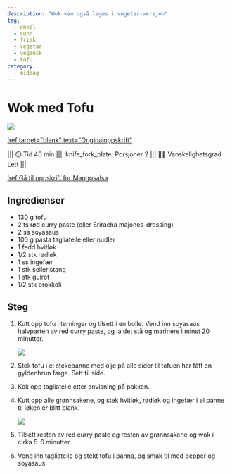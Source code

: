 ```yaml
---
description: "Wok kan også lages i vegetar-versjon"
tag:
  - enkel
  - sunn
  - frisk
  - vegetar
  - vegansk
  - tofu
category:
  - middag
---
```


# Wok med Tofu

![](/static/wok-med-tofu/wok-med-tofu.webp)

[!ref target="blank" text="Originaloppskrift"](https://sulten.app/recipes/wok-med-tofu-nttw)

||| :timer_clock: Tid
40 min
||| :knife_fork_plate: Porsjoner
2
||| :cook: Vanskelighetsgrad
Lett
|||

[!ref Gå til oppskrift for Mangosalsa](/enkel-servering/mangosalsa.md)

## Ingredienser

- 130 g tofu
- 2 ts rød curry paste (eller Sriracha majones-dressing)
- 2 ss soyasaus
- 100 g pasta tagliatelle eller nudler
- 1 fedd hvitløk
- 1/2 stk rødløk
- 1 ss ingefær
- 1 stk selleristang
- 1 stk gulrot
- 1/2 stk brokkoli

## Steg

1. Kutt opp tofu i terninger og tilsett i en bolle. Vend inn soyasaus halvparten av red
   curry paste, og la det stå og marinere i minst 20 minutter.

   ![](/static/wok-med-tofu/tofu.webp)

2. Stek tofu i ei stekepanne med olje på alle sider til tofuen har fått en gyldenbrun
   farge. Sett til side.
3. Kok opp tagliatelle etter anvisning på pakken.
4. Kutt opp alle grønnsakene, og stek hvitløk, rødløk og ingefær i ei panne til løken er
   blitt blank.

   ![](/static/wok-med-tofu/wok.webp)

5. Tilsett resten av red curry paste og resten av grønnsakene og wok i cirka 5-6
   minutter.
6. Vend inn tagliatelle og stekt tofu i panna, og smak til med pepper og soyasaus.
